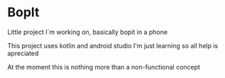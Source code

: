 # BopIt
Little project I´m working on, basically bopit in a phone

This project uses kotlin and android studio
I'm just learning so all help is apreciated

At the moment this is nothing more than a non-functional concept
